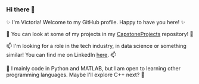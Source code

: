 ### Hi there 👋

✨ I'm Victoria! Welcome to my GitHub profile. Happy to have you here! ✨

🌱 You can look at some of my projects in my [CapstoneProjects](https://github.com/victoriadw/CapstoneProjects) repository! 🌱

📫 I'm looking for a role in the tech industry, in data science or something similar! You can find me on LinkedIn [here](https://www.linkedin.com/in/victoria-daramy-williams/). 📫

🔭 I mainly code in Python and MATLAB, but I am open to learning other programming languages. Maybe I'll explore C++ next? 🔭

<!--
**victoriadw/victoriadw** is a ✨ _special_ ✨ repository because its `README.md` (this file) appears on your GitHub profile.

Here are some ideas to get you started:

- 🔭 I’m currently working on ...
- 🌱 I’m currently learning Data Science with HyperionDev
- 👯 I’m looking to collaborate on ...
- 🤔 I’m looking for help with ...
- 💬 Ask me about ...
- 📫 How to reach me: ...
- 😄 Pronouns: She/her
- ⚡ Fun fact: ...
-->
